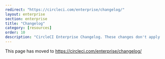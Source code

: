 ```yaml
---
redirect: "https://circleci.com/enterprise/changelog/"
layout: enterprise
section: enterprise
title: "Changelog"
category: [resources]
order: 10
description: "CircleCI Enterprise Changelog. These changes don't apply to CircleCI.com."
---
```


This page has moved to <a href="https://circleci.com/enterprise/changelog/">https://circleci.com/enterprise/changelog/</a>